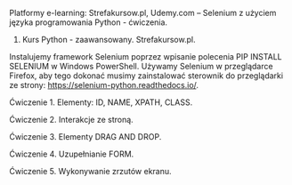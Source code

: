Platformy e-learning: Strefakursow.pl, Udemy.com – Selenium z użyciem języka programowania Python - ćwiczenia.

1) Kurs Python - zaawansowany. Strefakursow.pl.

Instalujemy framework Selenium poprzez wpisanie polecenia PIP INSTALL SELENIUM w Windows PowerShell. 
Używamy Selenium w przeglądarce Firefox, aby tego dokonać musimy zainstalować sterownik do przeglądarki ze strony: https://selenium-python.readthedocs.io/. 

Ćwiczenie 1. Elementy: ID, NAME, XPATH, CLASS.

Ćwiczenie 2. Interakcje ze stroną.

Ćwiczenie 3. Elementy DRAG AND DROP.

Ćwiczenie 4. Uzupełnianie FORM.

Ćwiczenie 5. Wykonywanie zrzutów ekranu.
